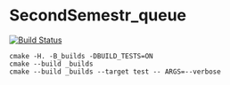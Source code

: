 # SecondSemestr_queue

[![Build Status](https://travis-ci.org/SashaPozhuev1/SecondSemestr_queue.svg?branch=master)](https://travis-ci.org/SashaPozhuev1/SecondSemestr_queue)

```
cmake -H. -B_builds -DBUILD_TESTS=ON
cmake --build _builds
cmake --build _builds --target test -- ARGS=--verbose
```
